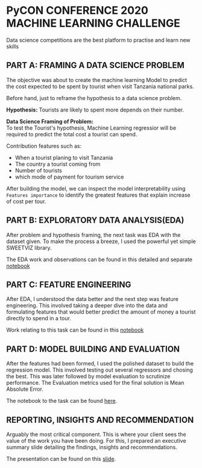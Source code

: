 # PyCON CONFERENCE 2020 MACHINE LEARNING CHALLENGE

Data science competitions are the best platform to practise and learn new skills

## PART A: FRAMING A DATA SCIENCE PROBLEM

The objective was about to create the machine learning Model to predict the cost expected to be spent by tourist when visit Tanzania national parks.

Before hand, just to reframe the hypothesis to a data science problem.

**Hypothesis:**
Tourists  are likely to spent more depends on their number.


**Data Science Framing of Problem:** <br>
To test the Tourist's hypothesis, Machine Learning regressior will be required to predict the total cost a tourist can spend.

Contribution features such as:
- When a tourist planing to visit Tanzania
- The country a tourist coming from
- Number of tourists
- which mode of payment for tourism service

After building the model, we can inspect the model interpretability using `Features importance` to identify the greatest features that explain increase of cost per tour.


## PART B: EXPLORATORY DATA ANALYSIS(EDA)

After problem and hypothesis framing, the next task was EDA with the dataset given. To make the process a breeze, I used the powerful yet simple SWEETVIZ library.

The EDA work and observations can be found in this detailed and separate [notebook](https://github.com/Tonyloyt/Tourism-Expenditure-in-Tanzania-Analysis/blob/main/Notebook/Tanzania%20Tourism%20Expenditure%20EDA.ipynb)


## PART C: FEATURE ENGINEERING

After EDA, I understood the data better and the next step was feature engineering. This involved taking a deeper dive into the data and formulating features that would better predict the amount of money a tourist directly to spend in a tour. 

Work relating to this task can be found in this [notebook](https://github.com/Tonyloyt/Tourism-Expenditure-in-Tanzania-Analysis/blob/main/Notebook/Tanzania%20Tourism%20Expenditure%20FEATURE%20ENG..ipynb)


## PART D: MODEL BUILDING AND EVALUATION

After the features had been formed, I used the polished dataset to build the regression model. This involved testing out several regressors and chosing the best. This was later followed by model evaluation to scrutinize performance. The Evaluation metrics used for the final solution is Mean Absolute Error.

The notebook to the task can be found [here](https://github.com/Tonyloyt/Tourism-Expenditure-in-Tanzania-Analysis/blob/main/Notebook/Tanzania%20Tourism%20Expenditure%20MODELING.ipynb).


## REPORTING, INSIGHTS AND RECOMMENDATION

Arguably the most critical component. This is where your client sees the value of the work you have been doing. For this, I prepared an executive summary slide detailing the findings, insights and recommendations.

The presentation can be found on this [slide](https://github.com/Tonyloyt/Tourism-Expenditure-in-Tanzania-Analysis/blob/main/Report/Tanzania%20Tourism%20Expenditure%20Prediction%20Challenge%202020.pdf).
